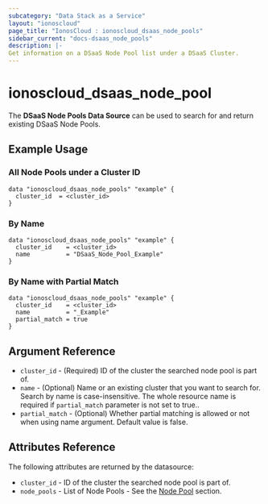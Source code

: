 ```yaml
---
subcategory: "Data Stack as a Service"
layout: "ionoscloud"
page_title: "IonosCloud : ionoscloud_dsaas_node_pools"
sidebar_current: "docs-dsaas_node_pools"
description: |-
Get information on a DSaaS Node Pool list under a DSaaS Cluster.
---
```


# ionoscloud\_dsaas_node_pool

The **DSaaS Node Pools Data Source** can be used to search for and return existing DSaaS Node Pools.

## Example Usage

### All Node Pools under a Cluster ID
```hcl
data "ionoscloud_dsaas_node_pools" "example" {
  cluster_id  = <cluster_id>
}
```

### By Name

```hcl
data "ionoscloud_dsaas_node_pools" "example" {
  cluster_id    = <cluster_id>
  name      	= "DSaaS_Node_Pool_Example"
}
```

### By Name with Partial Match

```hcl
data "ionoscloud_dsaas_node_pools" "example" {
  cluster_id    = <cluster_id>
  name    	    = "_Example"
  partial_match = true
}
```

## Argument Reference

* `cluster_id` - (Required) ID of the cluster the searched node pool is part of.
* `name` - (Optional) Name or an existing cluster that you want to search for. Search by name is case-insensitive. The whole resource name is required if `partial_match` parameter is not set to true..
* `partial_match` - (Optional) Whether partial matching is allowed or not when using name argument. Default value is false.

## Attributes Reference

The following attributes are returned by the datasource:

* `cluster_id` - ID of the cluster the searched node pool is part of.
* `node_pools` - List of Node Pools - See the [Node Pool](dsaas_node_pool.md) section.
